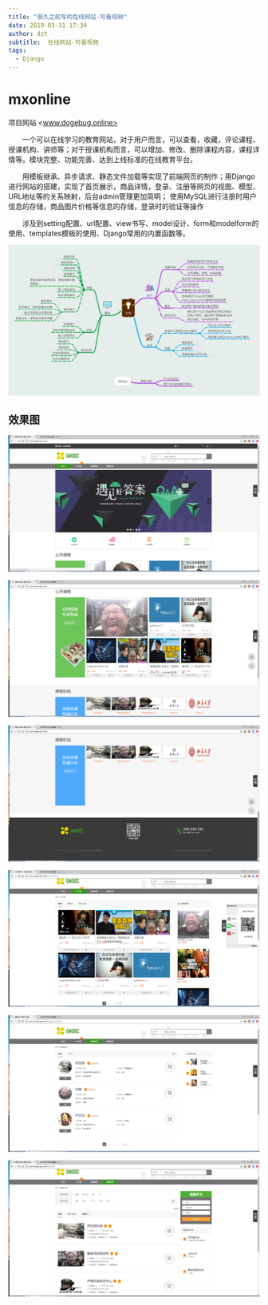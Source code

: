 ```yaml
---
title: "很久之前写的在线网站-可看视频"
date: 2019-03-31 17:34
author: dzt
subtitle:  在线网站-可看视频
tags:
  - Django
---
```



# mxonline

项目网站 <www.dogebug.online>

　　一个可以在线学习的教育网站，对于用户而言，可以查看，收藏，评论课程、授课机构、讲师等；对于授课机构而言，可以增加、修改、删除课程内容，课程详情等。模块完整、功能完善、达到上线标准的在线教育平台。

　　用模板继承、异步请求、静态文件加载等实现了前端网页的制作；用Django进行网站的搭建，实现了首页展示，商品详情，登录、注册等网页的视图、模型、URL地址等的关系映射，后台admin管理更加简明； 使用MySQL进行注册时用户信息的存储，商品图片价格等信息的存储，登录时的验证等操作

　　涉及到setting配置、url配置、view书写、model设计、form和modelform的使用、templates模板的使用、Django常用的内置函数等。

![](https://raw.githubusercontent.com/yanshigou/yanshigou.github.io/master/img/t/mx.jpg)





## 效果图

![](https://raw.githubusercontent.com/yanshigou/yanshigou.github.io/master/img/t/mx1.png)

![](https://raw.githubusercontent.com/yanshigou/yanshigou.github.io/master/img/t/mx2.png)

![](https://raw.githubusercontent.com/yanshigou/yanshigou.github.io/master/img/t/mx3.png)

![](https://raw.githubusercontent.com/yanshigou/yanshigou.github.io/master/img/t/mx4.png)

![](https://raw.githubusercontent.com/yanshigou/yanshigou.github.io/master/img/t/mx5.png)

![](https://raw.githubusercontent.com/yanshigou/yanshigou.github.io/master/img/t/mx6.png)